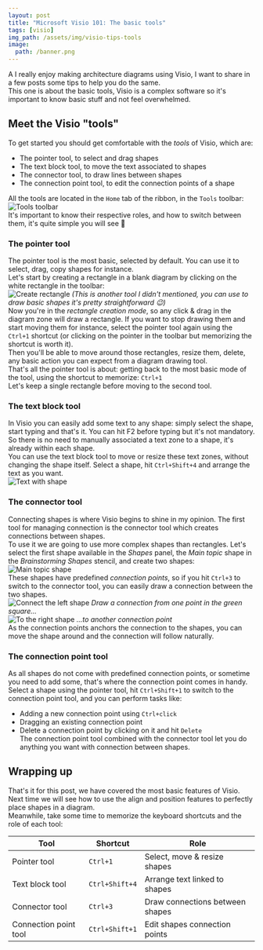 ```yaml
---
layout: post
title: "Microsoft Visio 101: The basic tools"
tags: [visio]
img_path: /assets/img/visio-tips-tools
image: 
  path: /banner.png
---
```


A I really enjoy making architecture diagrams using Visio, I want to share in a few posts some tips to help you do the same.  
This one is about the basic tools, Visio is a complex software so it's important to know basic stuff and not feel overwhelmed.


## Meet the Visio "tools"

To get started you should get comfortable with the *tools* of Visio, which are:
- The pointer tool, to select and drag shapes
- The text block tool, to move the text associated to shapes
- The connector tool, to draw lines between shapes
- The connection point tool, to edit the connection points of a shape  

All the tools are located in the `Home` tab of the ribbon, in the `Tools` toolbar:  
![Tools toolbar](/01-tools-toolbar.png)  
It's important to know their respective roles, and how to switch between them, it's quite simple you will see 🤗  

### The pointer tool
The pointer tool is the most basic, selected by default. You can use it to select, drag, copy shapes for instance.  
Let's start by creating a rectangle in a blank diagram by clicking on the white rectangle in the toolbar:  
![Create rectangle](/02-draw-rectangle.png)
_(This is another tool I didn't mentioned, you can use to draw basic shapes it's pretty straightforward 😉)_  
Now you're in the *rectangle creation mode*, so any click & drag in the diagram zone will draw a rectangle. If you want to stop drawing them and start moving them for instance, select the pointer tool again using the `Ctrl+1` shortcut (or clicking on the pointer in the toolbar but memorizing the shortcut is worth it).  
Then you'll be able to move around those rectangles, resize them, delete, any basic action you can expect from a diagram drawing tool.  
That's all the pointer tool is about: getting back to the most basic mode of the tool, using the shortcut to memorize: `Ctrl+1`  
Let's keep a single rectangle before moving to the second tool.

### The text block tool
In Visio you can easily add some text to any shape: simply select the shape, start typing and that's it. You can hit F2 before typing but it's not mandatory.  
So there is no need to manually associated a text zone to a shape, it's already within each shape.  
You can use the text block tool to move or resize these text zones, without changing the shape itself. Select a shape, hit `Ctrl+Shift+4` and arrange the text as you want.  
![Text with shape](/03-text.png)  

### The connector tool
Connecting shapes is where Visio begins to shine in my opinion. The first tool for managing connection is the connector tool which creates connections between shapes.  
To use it we are going to use more complex shapes than rectangles. Let's select the first shape available in the *Shapes* panel, the *Main topic* shape in the *Brainstorming Shapes* stencil, and create two shapes:  
![Main topic shape](/04-main-topic.png)  
These shapes have predefined *connection points*, so if you hit `Ctrl+3` to switch to the connector tool, you can easily draw a connection between the two shapes.  
![Connect the left shape](/05-connection1.png)
_Draw a connection from one point in the green square..._  
![To the right shape](/06-connection2.png)
_...to another connection point_  
As the connection points anchors the connection to the shapes, you can move the shape around and the connection will follow naturally.

### The connection point tool
As all shapes do not come with predefined connection points, or sometime you need to add some, that's where the connection point comes in handy. 
Select a shape using the pointer tool, hit `Ctrl+Shift+1` to switch to the connection point tool, and you can perform tasks like:
- Adding a new connection point using `Ctrl+click`
- Dragging an existing connection point
- Delete a connection point by clicking on it and hit `Delete`  
The connection point tool combined with the connector tool let you do anything you want with connection between shapes.


## Wrapping up

That's it for this post, we have covered the most basic features of Visio. Next time we will see how to use the align and position features to perfectly place shapes in a diagram.  
Meanwhile, take some time to memorize the keyboard shortcuts and the role of each tool:  

| Tool | Shortcut | Role |
|------|----------|------|
| Pointer tool | `Ctrl+1` | Select, move & resize shapes |
| Text block tool | `Ctrl+Shift+4` | Arrange text linked to shapes |
| Connector tool | `Ctrl+3` | Draw connections between shapes |
| Connection point tool | `Ctrl+Shift+1` | Edit shapes connection points |